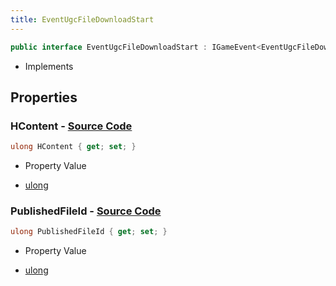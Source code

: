 ```yaml
---
title: EventUgcFileDownloadStart
---
```


```csharp
public interface EventUgcFileDownloadStart : IGameEvent<EventUgcFileDownloadStart>
```

- Implements

## Properties

### **HContent** - [Source Code](https://github.com/swiftly-solution/swiftlys2/blob/main/managed/src/SwiftlyS2.Generated/GameEvents/Interfaces/EventUgcFileDownloadStart.cs#L23)

```csharp
ulong HContent { get; set; }
```

- Property Value

- [ulong](https://learn.microsoft.com/dotnet/api/system.uint64)

### **PublishedFileId** - [Source Code](https://github.com/swiftly-solution/swiftlys2/blob/main/managed/src/SwiftlyS2.Generated/GameEvents/Interfaces/EventUgcFileDownloadStart.cs#L30)

```csharp
ulong PublishedFileId { get; set; }
```

- Property Value

- [ulong](https://learn.microsoft.com/dotnet/api/system.uint64)

